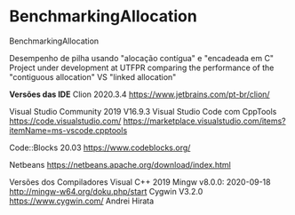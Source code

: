 # BenchmarkingAllocation
BenchmarkingAllocation

Desempenho de pilha usando "alocação contígua" e "encadeada em C"
Project under development at UTFPR comparing the performance of the "contiguous allocation" VS "linked allocation"

<STRONG>Versões das IDE</STRONG> 
Clion 2020.3.4
https://www.jetbrains.com/pt-br/clion/

Visual Studio Community 2019 V16.9.3
Visual Studio Code com CppTools
https://code.visualstudio.com/
https://marketplace.visualstudio.com/items?itemName=ms-vscode.cpptools

Code::Blocks 20.03
https://www.codeblocks.org/

Netbeans
https://netbeans.apache.org/download/index.html

Versões dos Compiladores
Visual C++ 2019
Mingw v8.0.0: 2020-09-18
http://mingw-w64.org/doku.php/start
Cygwin V3.2.0
https://www.cygwin.com/
Andrei Hirata
